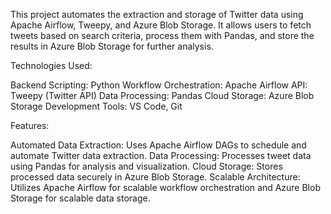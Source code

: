 This project automates the extraction and storage of Twitter data using Apache Airflow, Tweepy, and Azure Blob Storage. It allows users to fetch tweets based on search criteria, process them with Pandas, and store the results in Azure Blob Storage for further analysis.

Technologies Used:

Backend Scripting: Python
Workflow Orchestration: Apache Airflow
API: Tweepy (Twitter API)
Data Processing: Pandas
Cloud Storage: Azure Blob Storage
Development Tools: VS Code, Git

Features: 

Automated Data Extraction: Uses Apache Airflow DAGs to schedule and automate Twitter data extraction.
Data Processing: Processes tweet data using Pandas for analysis and visualization.
Cloud Storage: Stores processed data securely in Azure Blob Storage.
Scalable Architecture: Utilizes Apache Airflow for scalable workflow orchestration and Azure Blob Storage for scalable data storage.
